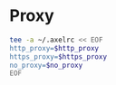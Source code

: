 # Proxy

```sh
tee -a ~/.axelrc << EOF
http_proxy=$http_proxy
https_proxy=$https_proxy
no_proxy=$no_proxy
EOF
```
